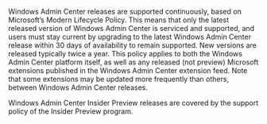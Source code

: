 Windows Admin Center releases are supported continuously, based on Microsoft’s Modern Lifecycle Policy. This means that only the latest released version of Windows Admin Center is serviced and supported, and users must stay current by upgrading to the latest Windows Admin Center release within 30 days of availability to remain supported. New versions are released typically twice a year. This policy applies to both the Windows Admin Center platform itself, as well as any released (not preview) Microsoft extensions published in the Windows Admin Center extension feed. Note that some extensions may be updated more frequently than others, between Windows Admin Center releases.

Windows Admin Center Insider Preview releases are covered by the support policy of the Insider Preview program.